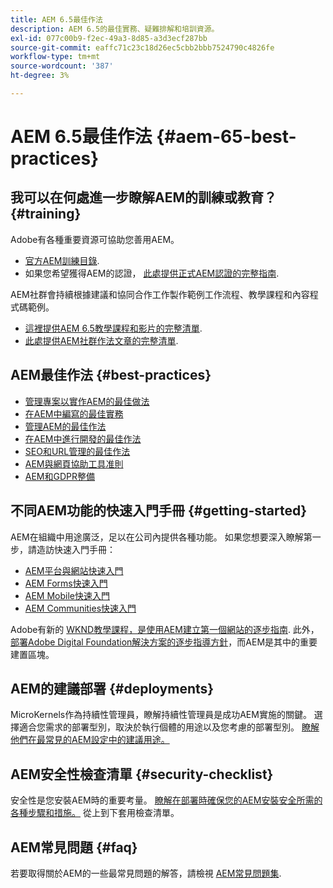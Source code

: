 ```yaml
---
title: AEM 6.5最佳作法
description: AEM 6.5的最佳實務、疑難排解和培訓資源。
exl-id: 077c00b9-f2ec-49a3-8d85-a3d3ecf287bb
source-git-commit: eaffc71c23c18d26ec5cbb2bbb7524790c4826fe
workflow-type: tm+mt
source-wordcount: '387'
ht-degree: 3%

---
```


# AEM 6.5最佳作法 {#aem-65-best-practices}

## 我可以在何處進一步瞭解AEM的訓練或教育？ {#training}

Adobe有各種重要資源可協助您善用AEM。

* [官方AEM訓練目錄](https://training.adobe.com/training/current-courses.html#solution=adobeExperienceManager&amp;p=1).
* 如果您希望獲得AEM的認證， [此處提供正式AEM認證的完整指南](https://training.adobe.com/certification/exams.html#p=1&amp;solution=adobeExperienceManager).

AEM社群會持續根據建議和協同合作工作製作範例工作流程、教學課程和內容程式碼範例。

* [這裡提供AEM 6.5教學課程和影片的完整清單](https://experienceleague.adobe.com/docs/experience-manager-tutorials.html).
* [此處提供AEM社群作法文章的完整清單](https://experienceleaguecommunities.adobe.com/t5/adobe-experience-manager/ct-p/adobe-experience-manager-community).

## AEM最佳作法 {#best-practices}

* [管理專案以實作AEM的最佳做法](/help/managing/best-practices.md)
* [在AEM中編寫的最佳實務](/help/sites-authoring/best-practices.md)
* [管理AEM的最佳作法](/help/sites-administering/administer-best-practices.md)
* [在AEM中進行開發的最佳作法](/help/sites-developing/best-practices.md)
* [SEO和URL管理的最佳作法](/help/managing/seo-and-url-management.md)
* [AEM與網頁協助工具准則](/help/managing/web-accessibility.md)
* [AEM和GDPR整備](/help/managing/data-protection-and-privacy.md)

## 不同AEM功能的快速入門手冊 {#getting-started}

AEM在組織中用途廣泛，足以在公司內提供各種功能。 如果您想要深入瞭解第一步，請造訪快速入門手冊：

* [AEM平台與網站快速入門](/help/sites-deploying/deploy.md#getting-started)
* [AEM Forms快速入門](/help/forms/using/introduction-aem-forms.md)
* [AEM Mobile快速入門](/help/mobile/getting-started-aem-mobile.md)
* [AEM Communities快速入門](/help/communities/getting-started.md)

Adobe有新的 [WKND教學課程，是使用AEM建立第一個網站的逐步指南](https://experienceleague.adobe.com/docs/experience-manager-learn/getting-started-wknd-tutorial-develop/overview.html?lang=zh-Hant). 此外， [部署Adobe Digital Foundation解決方案的逐步指導方針](https://experienceleague.adobe.com/#courses)，而AEM是其中的重要建置區塊。

## AEM的建議部署 {#deployments}

MicroKernels作為持續性管理員，瞭解持續性管理員是成功AEM實施的關鍵。 選擇適合您需求的部署型別，取決於執行個體的用途以及您考慮的部署型別。 [瞭解他們在最常見的AEM設定中的建議用途。](/help/sites-deploying/recommended-deploys.md)

## AEM安全性檢查清單 {#security-checklist}

安全性是您安裝AEM時的重要考量。 [瞭解在部署時確保您的AEM安裝安全所需的各種步驟和措施。](/help/sites-administering/security-checklist.md) 從上到下套用檢查清單。

## AEM常見問題 {#faq}

若要取得關於AEM的一些最常見問題的解答，請檢視 [AEM常見問題集](/help/sites-administering/aem-faqs.md).
